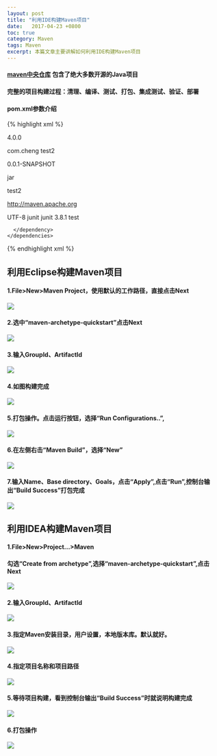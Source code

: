 ```yaml
---
layout: post
title: "利用IDE构建Maven项目"
date:   2017-04-23 +0800
toc: true
category: Maven
tags: Maven
excerpt: 本篇文章主要讲解如何利用IDE构建Maven项目
---
```


#### [maven中央仓库](https://search.maven.org) 包含了绝大多数开源的Java项目
#### 完整的项目构建过程：清理、编译、测试、打包、集成测试、验证、部署

#### pom.xml参数介绍
{% highlight xml %}
<project xmlns="http://maven.apache.org/POM/4.0.0" xmlns:xsi="http://www.w3.org/2001/XMLSchema-instance"
  xsi:schemaLocation="http://maven.apache.org/POM/4.0.0 http://maven.apache.org/xsd/maven-4.0.0.xsd">
  <!-- 指定当前pom的版本 -->
  <modelVersion>4.0.0</modelVersion>

  <!-- 主项目标识。一般由反写的公司网址+项目名 -->
  <groupId>com.cheng</groupId>
  <artifactId>test2</artifactId>
  <!-- 当前项目版本号(大版本号.分支版本号.小版本号) -->
  <!-- snapshot:快照；alpha:内部测试；beta:公测；Release:稳定；GA:正式发布 -->
  <version>0.0.1-SNAPSHOT</version>
  <!-- maven项目打包方式 ,默认为jar-->
  <packaging>jar</packaging>

  <!-- 项目名 -->
  <name>test2</name>
  <!-- 项目地址 -->
  <url>http://maven.apache.org</url>

  <!-- 项目描述信息 -->
  <description></description>
  <!-- 开发人员 -->
  <developers></developers>
  <!-- 开源项目许可证 -->
  <licenses></licenses>
  <!-- 组织信息 -->
  <organization></organization>


  <properties>
    <project.build.sourceEncoding>UTF-8</project.build.sourceEncoding>
  </properties>

  <!-- 依赖列表 -->
  <dependencies>
    <!-- 依赖项 -->
    <dependency>
      <groupId>junit</groupId>
      <artifactId>junit</artifactId>
      <version>3.8.1</version>
      <!-- 依赖范围 test:只在测试范围内有用 -->
      <scope>test</scope>
      <!-- 设置依赖是否可选 true|false 默认false-->
      <!-- false:子项目默认继承；true:子项目必须显示引入该依赖 -->
      <optional></optional>
      <!-- 排除依赖传递列表 -->
      <exclusions>
        <exclusion></exclusion>
      </exclusions>
    </dependency>
  </dependencies>

  <!-- 依赖管理 -->
  <dependencyManagement>
    <dependencies>
      <dependency>

      </dependency>
    </dependencies>
  </dependencyManagement>

  <!-- 为构件提供相应支持 -->
  <build>
    <!-- 插件列表 -->
    <plugins>
      <plugin>
        <groupId></groupId>
        <artifactId></artifactId>
        <version></version>
      </plugin>
    </plugins>
  </build>

  <!-- 子模块对父模块的继承 -->
  <parent></parent>

  <!-- 聚合多个maven模块 -->
  <modules>
    <module></module>
  </modules>

</project>
{% endhighlight xml %}


## 利用Eclipse构建Maven项目
#### 1.File>New>Maven Project，使用默认的工作路径，直接点击Next
![]({{site.url}}/img/eclipse_maven01.png)
#### 2.选中“maven-archetype-quickstart”点击Next
![]({{site.url}}/img/eclipse_maven02.png)
#### 3.输入GroupId、ArtifactId
![]({{site.url}}/img/eclipse_maven03.png)
#### 4.如图构建完成
![]({{site.url}}/img/eclipse_maven04.png)
#### 5.打包操作。点击运行按钮，选择“Run Configurations..”,
![]({{site.url}}/img/eclipse_maven05.png)
#### 6.在左侧右击“Maven Build”，选择“New”
![]({{site.url}}/img/eclipse_maven06.png)
#### 7.输入Name、Base directory、Goals，点击“Apply”,点击“Run”,控制台输出“Build Success”打包完成
![]({{site.url}}/img/eclipse_maven07.png)


## 利用IDEA构建Maven项目
#### 1.File>New>Project...>Maven
#### 勾选“Create from archetype”,选择“maven-archetype-quickstart”,点击Next
![]({{site.url}}/img/idea_maven01.png)
#### 2.输入GroupId、ArtifactId
![]({{site.url}}/img/idea_maven02.png)
#### 3.指定Maven安装目录，用户设置，本地版本库。默认就好。
![]({{site.url}}/img/idea_maven03.png)
#### 4.指定项目名称和项目路径
![]({{site.url}}/img/idea_maven04.png)
#### 5.等待项目构建，看到控制台输出“Build Success”时就说明构建完成
![]({{site.url}}/img/idea_maven05.png)
#### 6.打包操作
![]({{site.url}}/img/idea_maven06.png)
